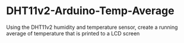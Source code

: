 # DHT11v2-Arduino-Temp-Average
Using the DHT11v2 humidity and temperature sensor, create a running average of temperature that is printed to a LCD screen
